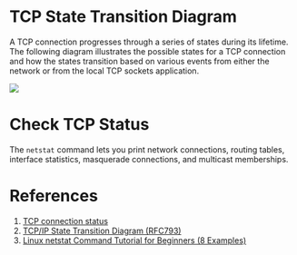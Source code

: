 # TCP State Transition Diagram

A TCP connection progresses through a series of states during its lifetime. The following diagram illustrates the possible states for a TCP connection and how the states transition based on various events from either the network or from the local TCP sockets application.

![](https://ftp.bmp.ovh/imgs/2020/05/879955791c9e6ef7.png)

# Check TCP Status

The `netstat` command lets you print network connections, routing tables, interface statistics, masquerade connections, and multicast memberships.


# References

1. [TCP connection status](https://www.ibm.com/support/knowledgecenter/en/SSLTBW_2.1.0/com.ibm.zos.v2r1.halu101/constatus.htm)
2. [TCP/IP State Transition Diagram (RFC793)](https://users.cs.northwestern.edu/~kch670/eecs340/proj2-TCP_IP_State_Transition_Diagram.pdf)
3. [Linux netstat Command Tutorial for Beginners (8 Examples)](https://www.howtoforge.com/linux-netstat-command/)